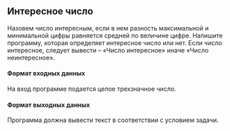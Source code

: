 ## Интересное число

Назовем число интересным, если в нем разность максимальной и минимальной цифры равняется средней по величине цифре. Напишите программу, которая определяет интересное число или нет. Если число интересное, следует вывести – «Число интересное» иначе «Число неинтересное».

#### Формат входных данных
На вход программе подается целое трехзначное число.

#### Формат выходных данных
Программа должна вывести текст в соответствии с условием задачи.